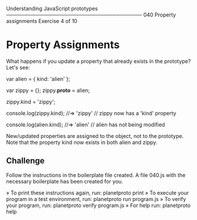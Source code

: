 Understanding JavaScript prototypes
─────────────────────────────────────
040 Property assignments
Exercise 4 of 10


# Property Assignments

What happens if you update a property that already exists in the prototype? Let's see:

   var alien = {
       kind: 'alien'
   };

   var zippy = {};
   zippy.__proto__ = alien;

   zippy.kind = 'zippy';

   console.log(zippy.kind); //=> 'zippy'
   // zippy now has a 'kind' property

   console.log(alien.kind); //=> 'alien'
   // alien has not being modified

New/updated properties are assigned to the object, not to the prototype.
Note that the property kind now exists in both alien and zippy.

## Challenge

Follow the instructions in the boilerplate file created.
A file 040.js with the necessary boilerplate has been created for you.


» To print these instructions again, run: planetproto print
» To execute your program in a test environment, run: planetproto run program.js
» To verify your program, run: planetproto verify program.js
» For help run: planetproto help
